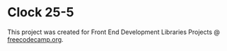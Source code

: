 # Clock 25-5

This project was created for Front End Development Libraries Projects @ [freecodecamp.org](https://www.freecodecamp.org/learn/front-end-libraries/#front-end-libraries-projects).

